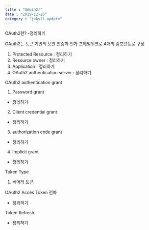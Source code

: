 ```yaml
---
title : "OAuth2!"
date : "2019-12-25"
category : "jekyll update"
---
```


OAuth2란?
-정리하기


OAuth2는 토큰 기반의 보안 인증과 인가 프레임워크로 4개의 컴포넌트로 구성
1. Protected Resource : 정리하기
2. Resource owner : 정리하기
3. Application : 정리하기
4. OAuth2 authentication server : 정리하기

OAuth2 authentication grant
1. Password grant
 - 정리하기
2. Client credential grant
 - 정리하기
3. authorization code grant
 - 정리하기
4. implicit grant
 - 정리하기

Token Type
1. 베어러 토큰

OAuth2 Acces Token 전파
- 정리하기

Token Refresh

 - 정리하기
